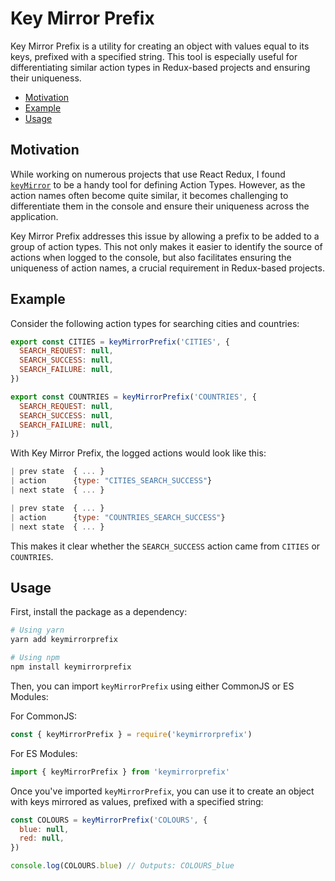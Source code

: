 # Key Mirror Prefix

Key Mirror Prefix is a utility for creating an object with values equal to its keys, prefixed with a specified string. This tool is especially useful for differentiating similar action types in Redux-based projects and ensuring their uniqueness.

- [Motivation](#motivation)
- [Example](#example)
- [Usage](#usage)

## Motivation

While working on numerous projects that use React Redux, I found [`keyMirror`](https://github.com/STRML/keyMirror) to be a handy tool for defining Action Types. However, as the action names often become quite similar, it becomes challenging to differentiate them in the console and ensure their uniqueness across the application.

Key Mirror Prefix addresses this issue by allowing a prefix to be added to a group of action types. This not only makes it easier to identify the source of actions when logged to the console, but also facilitates ensuring the uniqueness of action names, a crucial requirement in Redux-based projects.

## Example

Consider the following action types for searching cities and countries:

```js
export const CITIES = keyMirrorPrefix('CITIES', {
  SEARCH_REQUEST: null,
  SEARCH_SUCCESS: null,
  SEARCH_FAILURE: null,
})

export const COUNTRIES = keyMirrorPrefix('COUNTRIES', {
  SEARCH_REQUEST: null,
  SEARCH_SUCCESS: null,
  SEARCH_FAILURE: null,
})
```

With Key Mirror Prefix, the logged actions would look like this:

```js
| prev state  { ... }
| action      {type: "CITIES_SEARCH_SUCCESS"}
| next state  { ... }

| prev state  { ... }
| action      {type: "COUNTRIES_SEARCH_SUCCESS"}
| next state  { ... }
```

This makes it clear whether the `SEARCH_SUCCESS` action came from `CITIES` or `COUNTRIES`.

## Usage

First, install the package as a dependency:

```bash
# Using yarn
yarn add keymirrorprefix

# Using npm
npm install keymirrorprefix
```

Then, you can import `keyMirrorPrefix` using either CommonJS or ES Modules:

For CommonJS:

```js
const { keyMirrorPrefix } = require('keymirrorprefix')
```

For ES Modules:

```js
import { keyMirrorPrefix } from 'keymirrorprefix'
```

Once you've imported `keyMirrorPrefix`, you can use it to create an object with keys mirrored as values, prefixed with a specified string:

```js
const COLOURS = keyMirrorPrefix('COLOURS', {
  blue: null,
  red: null,
})

console.log(COLOURS.blue) // Outputs: COLOURS_blue
```
